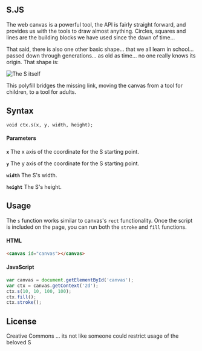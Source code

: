 ## S.JS

The web canvas is a powerful tool, the API is fairly straight forward, and provides us with the tools to draw almost anything. Circles, squares and lines are the building blocks we have used since the dawn of time...

That said, there is also one other basic shape... that we all learn in school... passed down through generations... as old as time... no one really knows its origin. That shape is:

![The S itself](https://i.imgur.com/sGpeOem.png)

This polyfill bridges the missing link, moving the canvas from a tool for children, to a tool for adults.

## Syntax
`void ctx.s(x, y, width, height);`

#### Parameters

**`x`**
The x axis of the coordinate for the S starting point.

**`y`**
The y axis of the coordinate for the S starting point.

**`width`**
The S's width.

**`height`**
The S's height.

## Usage

The `s` function works similar to canvas's `rect` functionality. Once the script is included on the page, you can run both the `stroke` and `fill` functions.

#### HTML
```html
<canvas id="canvas"></canvas>
````
#### JavaScript

```javascript
var canvas = document.getElementById('canvas');
var ctx = canvas.getContext('2d');
ctx.s(10, 10, 100, 100);
ctx.fill();
ctx.stroke();
```

## License

Creative Commons ... its not like someone could restrict usage of the beloved S

